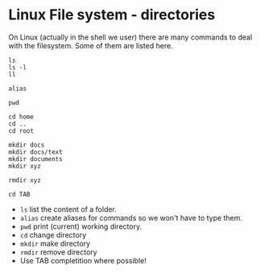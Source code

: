 # Linux File system - directories



On Linux (actually in the shell we user) there are many commands to deal with the filesystem.
Some of them are listed here.


```
ls
ls -l
ll

alias

pwd

cd home
cd ..
cd root

mkdir docs
mkdir docs/text
mkdir documents
mkdir xyz

rmdir xyz

cd TAB

```

* `ls` list the content of a folder.
* `alias` create aliases for commands so we won't have to type them.
* `pwd` print (current) working directory.
* `cd` change directory
* `mkdir` make directory
* `rmdir` remove directory
* Use TAB completition where possible!



